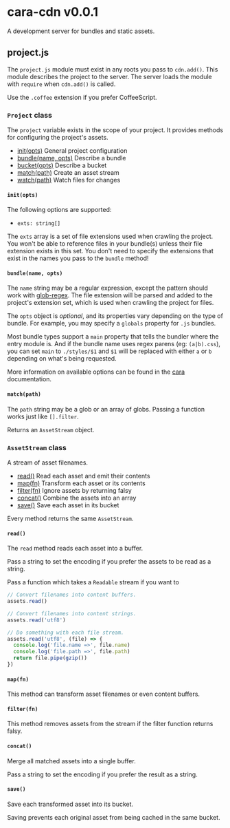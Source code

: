 # cara-cdn v0.0.1 

A development server for bundles and static assets.

## project.js

The `project.js` module must exist in any roots you pass to `cdn.add()`.
This module describes the project to the server. The server loads the
module with `require` when `cdn.add()` is called.

Use the `.coffee` extension if you prefer CoffeeScript.

### `Project` class

The `project` variable exists in the scope of your project.
It provides methods for configuring the project's assets.

- [init(opts)]() General project configuration
- [bundle(name, opts)]() Describe a bundle
- [bucket(opts)]() Describe a bucket
- [match(path)]() Create an asset stream
- [watch(path)]() Watch files for changes

#### `init(opts)`

The following options are supported:

- `exts: string[]`

The `exts` array is a set of file extensions used when
crawling the project. You won't be able to reference
files in your bundle(s) unless their file extension
exists in this set. You don't need to specify the
extensions that exist in the names you pass to
the `bundle` method!

#### `bundle(name, opts)`

The `name` string may be a regular expression, except
the pattern should work with [glob-regex][1]. The file
extension will be parsed and added to the project's
extension set, which is used when crawling the project
for files.

The `opts` object is *optional*, and its properties vary
depending on the type of bundle. For example, you may specify
a `globals` property for `.js` bundles.

Most bundle types support a `main` property that tells the
bundler where the entry module is. And if the bundle name
uses regex parens (eg: `(a|b).css`), you can set `main`
to `./styles/$1` and `$1` will be replaced with either
`a` or `b` depending on what's being requested.

More information on available options can be found
in the [cara][2] documentation.

[1]: https://npmjs.org/package/glob-regex
[2]: https://github.com/aleclarson/cara

#### `match(path)`

The `path` string may be a glob or an array of globs.
Passing a function works just like `[].filter`.

Returns an `AssetStream` object.

### `AssetStream` class

A stream of asset filenames.

- [read()]() Read each asset and emit their contents
- [map(fn)]() Transform each asset or its contents
- [filter(fn)]() Ignore assets by returning falsy
- [concat()]() Combine the assets into an array
- [save()]() Save each asset in its bucket

Every method returns the same `AssetStream`.

#### `read()`

The `read` method reads each asset into a buffer.

Pass a string to set the encoding if you prefer
the assets to be read as a string.

Pass a function which takes a `Readable` stream
if you want to

```js
// Convert filenames into content buffers.
assets.read()

// Convert filenames into content strings.
assets.read('utf8')

// Do something with each file stream.
assets.read('utf8', (file) => {
  console.log('file.name =>', file.name)
  console.log('file.path =>', file.path)
  return file.pipe(gzip())
})
```

#### `map(fn)`

This method can transform asset filenames
or even content buffers.

#### `filter(fn)`

This method removes assets from the stream
if the filter function returns falsy.

#### `concat()`

Merge all matched assets into a single buffer.

Pass a string to set the encoding if you prefer
the result as a string.

#### `save()`

Save each transformed asset into its bucket.

Saving prevents each original asset from being cached
in the same bucket.

